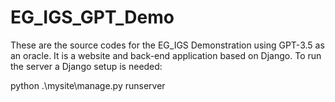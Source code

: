# EG_IGS_GPT_Demo
These are the source codes for the EG_IGS Demonstration using GPT-3.5 as an oracle. It is a website and back-end application based on Django.
To run the server a Django setup is needed:

python .\mysite\manage.py runserver
